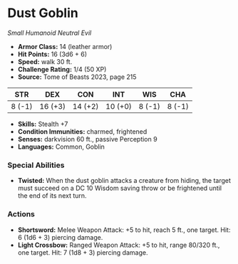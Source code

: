 # Dust Goblin

*Small* *Humanoid* *Neutral Evil*

- **Armor Class:** 14 (leather armor)
- **Hit Points:** 16 (3d6 + 6)
- **Speed:** walk 30 ft.
- **Challenge Rating:** 1/4 (50 XP)
- **Source:** Tome of Beasts 2023, page 215

| STR | DEX | CON | INT | WIS | CHA |
| --- | --- | --- | --- | --- | --- |
| 8 (-1) | 16 (+3) | 14 (+2) | 10 (+0) | 8 (-1) | 8 (-1) |

- **Skills:** Stealth +7
- **Condition Immunities:** charmed, frightened
- **Senses:** darkvision 60 ft., passive Perception 9
- **Languages:** Common, Goblin

### Special Abilities

- **Twisted:** When the dust goblin attacks a creature from hiding, the target must succeed on a DC 10 Wisdom saving throw or be frightened until the end of its next turn.

### Actions

- **Shortsword:** Melee Weapon Attack: +5 to hit, reach 5 ft., one target. Hit: 6 (1d6 + 3) piercing damage.
- **Light Crossbow:** Ranged Weapon Attack: +5 to hit, range 80/320 ft., one target. Hit: 7 (1d8 + 3) piercing damage.
